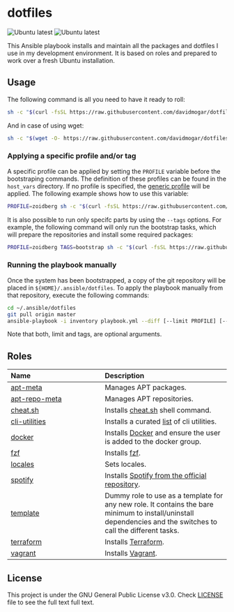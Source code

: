 # dotfiles
![Ubuntu latest](https://github.com/davidmogar/dotfiles/workflows/Ubuntu%20latest/badge.svg) ![Ubuntu latest](https://github.com/davidmogar/dotfiles/workflows/Ubuntu%20LTS/badge.svg)

This Ansible playbook installs and maintain all the packages and dotfiles I use in my development environment. It is based on roles and prepared to work over a fresh Ubuntu installation.

## Usage

The following command is all you need to have it ready to roll:

```sh
sh -c "$(curl -fsSL https://raw.githubusercontent.com/davidmogar/dotfiles/master/bootstrap.sh)"
```

And in case of using wget:

```sh
sh -c "$(wget -O- https://raw.githubusercontent.com/davidmogar/dotfiles/master/bootstrap.sh)"
```

### Applying a specific profile and/or tag

A specific profile can be applied by setting the `PROFILE` variable before the bootstraping commands. The definition of these profiles can be found in the `host_vars` directory. If no profile is specified, the [generic profile](host_vars/generic.yml) will be applied. The following example shows how to use this variable:

```sh
PROFILE=zoidberg sh -c "$(curl -fsSL https://raw.githubusercontent.com/davidmogar/dotfiles/master/bootstrap.sh)"
```

It is also possible to run only specifc parts by using the `--tags` options. For example, the following command will only run the bootstrap tasks, which will prepare the repositories and install some required packages:

```sh
PROFILE=zoidberg TAGS=bootstrap sh -c "$(curl -fsSL https://raw.githubusercontent.com/davidmogar/dotfiles/master/bootstrap.sh)"
```

### Running the playbook manually

Once the system has been bootstrapped, a copy of the git repository will be placed in `${HOME}/.ansible/dotfiles`. To apply the playbook manually from that repository, execute the following commands:

```sh
cd ~/.ansible/dotfiles
git pull origin master
ansible-playbook -i inventory playbook.yml --diff [--limit PROFILE] [--tags TAGS] --ask-become-pass
```

Note that both, limit and tags, are optional arguments.

## Roles

<table>
  <thead>
    <tr>
      <th align="left" width="200">Name</th>
      <th align="left">Description</th>
    </tr>
  </thead>
  <tbody>
    <tr>
      <td><a href="roles/apt-meta">apt-meta</a></td>
      <td>Manages APT packages.</td>
    </tr>
    <tr>
      <td><a href="roles/apt-repo-meta">apt-repo-meta</a></td>
      <td>Manages APT repositories.</td>
    </tr>
    <tr>
      <td><a href="roles/cheat.sh">cheat.sh</a></td>
      <td>Installs <a href="https://github.com/chubin/cheat.sh">cheat.sh</a> shell command.</td>
    </tr>
    <tr>
      <td><a href="roles/cli-utilities">cli-utilities</a></td>
      <td>Installs a curated <a href="roles/cli-utilities/vars/main.yml">list</a> of cli utilities.</td>
    </tr>
    <tr>
      <td><a href="roles/docker">docker</a></td>
      <td>Installs <a href="https://www.docker.com/">Docker</a> and ensure the user is added to the docker group.</td>
    </tr>
    <tr>
      <td><a href="roles/fzf">fzf</a></td>
      <td>Installs <a href="https://github.com/junegunn/fzf">fzf</a>.</td>
    </tr>
    <tr>
      <td><a href="roles/locales">locales</a></td>
      <td>Sets locales.</td>
    </tr>
    <tr>
      <td><a href="roles/spotify">spotify</a></td>
      <td>Installs <a href="https://www.spotify.com/">Spotify from the official repository</a>.</td>
    </tr>
    <tr>
      <td><a href="roles/template">template</a></td>
      <td>Dummy role to use as a template for any new role. It contains the bare minimum to install/uninstall dependencies and the switches to call the different tasks.</td>
    </tr>
    <tr>
      <td><a href="roles/terraform">terraform</a></td>
      <td>Installs <a href="https://www.terraform.io/">Terraform</a>.</td>
    </tr>
    <tr>
      <td><a href="roles/vagrant">vagrant</a></td>
      <td>Installs <a href="https://www.vagrantup.com/">Vagrant</a>.</td>
    </tr>
  </tbody>
</table>

## License

This project is under the GNU General Public License v3.0. Check [LICENSE](https://github.com/davidmogar/dotfiles/blob/master/LICENSE) file to see the full text full text.
